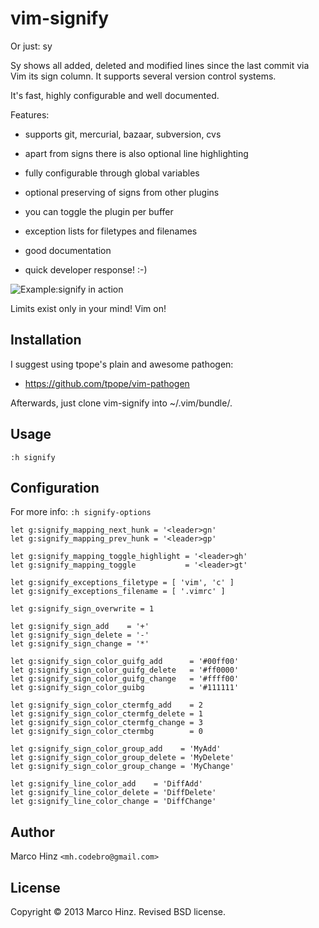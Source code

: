 # vim-signify

Or just: sy

Sy shows all added, deleted and modified lines since the last commit via Vim its
sign column. It supports several version control systems.

It's fast, highly configurable and well documented.

Features:

- supports git, mercurial, bazaar, subversion, cvs
- apart from signs there is also optional line highlighting
- fully configurable through global variables
- optional preserving of signs from other plugins
- you can toggle the plugin per buffer
- exception lists for filetypes and filenames
- good documentation

- quick developer response! :-)

![Example:signify in action](https://github.com/mhinz/vim-signify/raw/master/signify.png)

Limits exist only in your mind! Vim on!

## Installation

I suggest using tpope's plain and awesome pathogen:

- https://github.com/tpope/vim-pathogen

Afterwards, just clone vim-signify into ~/.vim/bundle/.

## Usage

`:h signify`

## Configuration

For more info: `:h signify-options`

    let g:signify_mapping_next_hunk = '<leader>gn'
    let g:signify_mapping_prev_hunk = '<leader>gp'

    let g:signify_mapping_toggle_highlight = '<leader>gh'
    let g:signify_mapping_toggle           = '<leader>gt'

    let g:signify_exceptions_filetype = [ 'vim', 'c' ]
    let g:signify_exceptions_filename = [ '.vimrc' ]

    let g:signify_sign_overwrite = 1

    let g:signify_sign_add    = '+'
    let g:signify_sign_delete = '-'
    let g:signify_sign_change = '*'

    let g:signify_sign_color_guifg_add      = '#00ff00'
    let g:signify_sign_color_guifg_delete   = '#ff0000'
    let g:signify_sign_color_guifg_change   = '#ffff00'
    let g:signify_sign_color_guibg          = '#111111'

    let g:signify_sign_color_ctermfg_add    = 2
    let g:signify_sign_color_ctermfg_delete = 1
    let g:signify_sign_color_ctermfg_change = 3
    let g:signify_sign_color_ctermbg        = 0

    let g:signify_sign_color_group_add    = 'MyAdd'
    let g:signify_sign_color_group_delete = 'MyDelete'
    let g:signify_sign_color_group_change = 'MyChange'

    let g:signify_line_color_add    = 'DiffAdd'
    let g:signify_line_color_delete = 'DiffDelete'
    let g:signify_line_color_change = 'DiffChange'

## Author

Marco Hinz `<mh.codebro@gmail.com>`

## License

Copyright © 2013 Marco Hinz. Revised BSD license.
